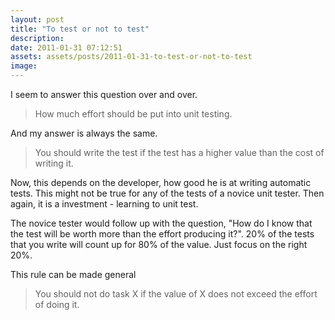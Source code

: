 ```yaml
---
layout: post
title: "To test or not to test"
description:
date: 2011-01-31 07:12:51
assets: assets/posts/2011-01-31-to-test-or-not-to-test
image: 
---
```


I seem to answer this question over and over.

> How much effort should be put into unit testing.

And my answer is always the same.

> You should write the test if the test has a higher value than the cost of writing it.

Now, this depends on the developer, how good he is at writing automatic tests. This might not be true for any of the tests of a novice unit tester. Then again, it is a investment - learning to unit test.

The novice tester would follow up with the question, "How do I know that the test will be worth more than the effort producing it?". 20% of the tests that you write will count up for 80% of the value. Just focus on the right 20%.

This rule can be made general
> You should not do task X if the value of X does not exceed the effort of doing it.

